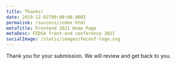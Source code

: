 ```yaml
---
title: Thanks!
date: 2019-12-02T00:00:00.000Z
permalink: /success/index.html
metaTitle: Frontend 2021 Home Page
metaDesc: FEDSA front-end conference 2021
socialImage: /static/images/feconf-logo.svg
---
```


Thank you for your submission. We will review and get back to you. 